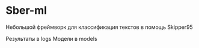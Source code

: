 # Sber-ml
Небольшой фреймворк для классификация текстов в помощь Skipper95

Результаты в logs
Модели в models
